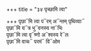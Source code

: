 +++
title = "३४ पृच्छामि त्वा"

+++
पृछा᳓मि त्वा प᳓रम् अ᳓न्तम् पृथिव्याः᳓  
पृछा᳓मि य᳓त्र भु᳓वनस्य ना᳓भिः  
पृछा᳓मि त्वा वृ᳓ष्णो अ᳓श्वस्य रे᳓तः  
पृछा᳓मि वाचः᳓ परमं᳓ वि᳓ओम